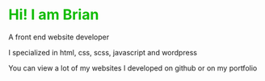 <h1 style="color:#10BC02;">Hi! I am Brian</h1>
<p>A front end website developer</p>
<p>I specialized in html, css, scss, javascript and wordpress</p>
<p>You can view a lot of my websites I developed on github or on my portfolio</p>
